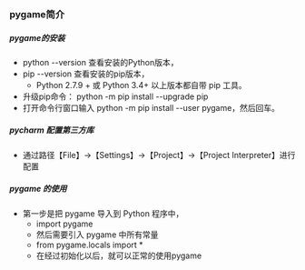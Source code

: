 ### pygame简介
##### pygame的安装
- python --version  查看安装的Python版本，
- pip --version  查看安装的pip版本，
    - Python 2.7.9 + 或 Python 3.4+ 以上版本都自带 pip 工具。
- 升级pip命令： python -m pip install --upgrade pip 
- 打开命令行窗口输入 python -m pip install --user pygame，然后回车。
##### pycharm 配置第三方库
- 通过路径【File】→【Settings】→【Project】→【Project Interpreter】进行配置
##### pygame 的使用
 - 第一步是把 pygame 导入到 Python 程序中，
    - import pygame
    - 然后需要引入 pygame 中所有常量
    - from pygame.locals import *
    - 在经过初始化以后，就可以正常的使用pygame